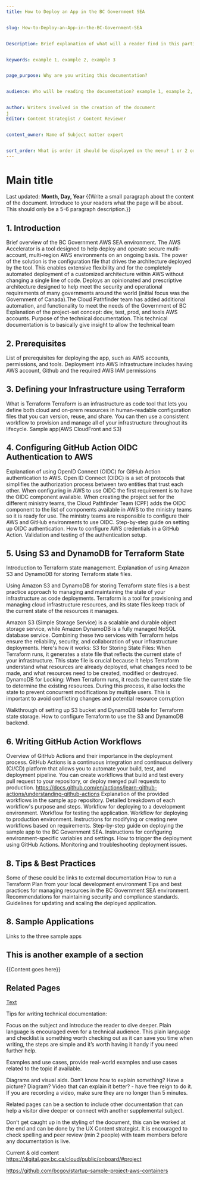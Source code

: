 ```yaml
---
title: How to Deploy an App in the BC Government SEA


slug: How-to-Deploy-an-App-in-the-BC-Government-SEA


Description: Brief explanation of what will a reader find in this particular doc


keywords: example 1, example 2, example 3


page_purpose: Why are you writing this documentation?


audience: Who will be reading the documentation? example 1, example 2, example 3 


author: Writers involved in the creation of the document 
j
Editor: Content Strategist / Content Reviewer 


content_owner: Name of Subject matter expert


sort_order: What is order it should be displayed on the menu? 1 or 2 or 3 or etc.
---
```


# Main title
Last updated: **Month, Day, Year**
{{Write a small paragraph about the content of the document. Introduce to your readers what the page will be about. This should only be a 5-6 paragraph description.}}

<!-- 
## On this page 
* [**Introduction**](#this-is-an-example)
* [**Prerequisites**](#this-is-another-example)
* [**Configuring GitHub Action OIDC Authentication to AWS**](#)
* [****](#)
* [**Related Pages**](#related-pages)
 -->


## 1. Introduction
Brief overview of the BC Government AWS SEA environment.
The AWS Accelerator is a tool designed to help deploy and operate secure multi-account, multi-region AWS environments on an ongoing basis. The power of the solution is the configuration file that drives the architecture deployed by the tool. This enables extensive flexibility and for the completely automated deployment of a customized architecture within AWS without changing a single line of code.
Deploys an opinionated and prescriptive architecture designed to help meet the security and operational requirements of many governments around the world (initial focus was the Government of Canada).​The Cloud Pathfinder team has added additional automation, and functionality to meet the needs of the Government of BC
Explanation of the project-set concept: dev, test, prod, and tools AWS accounts.
Purpose of the technical documentation.
This technical documentation is to basically give insight to allow the technical team 
## 2. Prerequisites
List of prerequisites for deploying the app, such as AWS accounts, permissions, and tools.
Deployment into AWS infrastructure includes having AWS account, Github and the required AWS IAM permissions 

## 3. Defining your Infrastructure using Terraform
What is Terraform
Terraform is an infrastructure as code tool that lets you define both cloud and on-prem resources in human-readable configuration files that you can version, reuse, and share. You can then use a consistent workflow to provision and manage all of your infrastructure throughout its lifecycle. 
Sample app(AWS CloudFront and S3)


## 4. Configuring GitHub Action OIDC Authentication to AWS
Explanation of using OpenID Connect (OIDC) for GitHub Action authentication to AWS.
Open ID Connect (OIDC) is a set of protocols that simplifies the authorization process between
two entities that trust each other. When configuring in AWS to use OIDC the first requirement is to have the OIDC component available. When creating the project set for the different ministry teams, the Cloud Pathfinder Team (CPF) adds the OIDC component to the list of components available in AWS to the ministry teams so it is ready for use. The ministry teams are responsible to configure their AWS and GitHub environments to use OIDC.
Step-by-step guide on setting up OIDC authentication.
How to configure AWS credentials in a GitHub Action.
Validation and testing of the authentication setup.

## 5. Using S3 and DynamoDB for Terraform State
Introduction to Terraform state management.
Explanation of using Amazon S3 and DynamoDB for storing Terraform state files.

Using Amazon S3 and DynamoDB for storing Terraform state files is a best practice approach to managing and maintaining the state of your infrastructure as code deployments. Terraform is a tool for provisioning and managing cloud infrastructure resources, and its state files keep track of the current state of the resources it manages.

Amazon S3 (Simple Storage Service) is a scalable and durable object storage service, while Amazon DynamoDB is a fully managed NoSQL database service. Combining these two services with Terraform helps ensure the reliability, security, and collaboration of your infrastructure deployments. Here's how it works:
S3 for Storing State Files:
When Terraform runs, it generates a state file that reflects the current state of your infrastructure. This state file is crucial because it helps Terraform understand what resources are already deployed, what changes need to be made, and what resources need to be created, modified or destroyed.
DynamoDB for Locking:
When Terraform runs, it reads the current state file to determine the existing resources. During this process, it also locks the state to prevent concurrent modifications by multiple users. This is important to avoid conflicting changes and potential resource corruption

Walkthrough of setting up S3 bucket and DynamoDB table for Terraform state storage.
How to configure Terraform to use the S3 and DynamoDB backend.

## 6. Writing GitHub Action Workflows
Overview of GitHub Actions and their importance in the deployment process.
GitHub Actions is a continuous integration and continuous delivery (CI/CD) platform that allows you to automate your build, test, and deployment pipeline. You can create workflows that build and test every pull request to your repository, or deploy merged pull requests to production.
https://docs.github.com/en/actions/learn-github-actions/understanding-github-actions
Explanation of the provided workflows in the sample app repository.
Detailed breakdown of each workflow's purpose and steps.
Workflow for deploying to a development environment.
Workflow for testing the application.
Workflow for deploying to production environment.
Instructions for modifying or creating new workflows based on requirements.
Step-by-step guide on deploying the sample app to the BC Government SEA.
Instructions for configuring environment-specific variables and settings.
How to trigger the deployment using GitHub Actions.
Monitoring and troubleshooting deployment issues.
## 8. Tips & Best Practices
Some of these could be links to external documentation
How to run a Terraform Plan from your local development environment
Tips and best practices for managing resources in the BC Government SEA environment.
Recommendations for maintaining security and compliance standards.
Guidelines for updating and scaling the deployed application.

## 8. Sample Applications
Links to the three sample apps

## This is another example of a section

{{Content goes here}}

## Related Pages 

[Text](link) 



Tips for writing technical documentation: 

Focus on the subject and introduce the reader to dive deeper. Plain language is encouraged even for a technical audience. This plain language and checklist is something worth checking out as it can save you time when writing, the steps are simple and it’s worth having it handy if you need further help.

Examples and use cases, provide real-world examples and use cases related to the topic if available. 

Diagrams and visual aids. Don’t know how to explain something? Have a picture? Diagram? Video that can explain it better? - have free reign to do it. If you are recording a video, make sure they are no longer than 5 minutes. 

Related pages can be a section to include other documentation that can help a visitor dive deeper or connect with another supplemental subject.

Don’t get caught up in the styling of the document, this can be worked at the end and can be done by the UX Content strategist. It is encouraged to check spelling and peer review (min 2 people) with team members before any documentation is live.   

Current & old content
https://digital.gov.bc.ca/cloud/public/onboard/#project



https://github.com/bcgov/startup-sample-project-aws-containers
